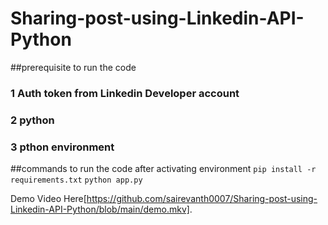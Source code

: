 # Sharing-post-using-Linkedin-API-Python

##prerequisite to run the code
### 1 Auth token from Linkedin Developer account
### 2 python
### 3 pthon environment

##commands to run the code after activating environment
`pip install -r requirements.txt`
`python app.py`

Demo Video Here[https://github.com/sairevanth0007/Sharing-post-using-Linkedin-API-Python/blob/main/demo.mkv].
